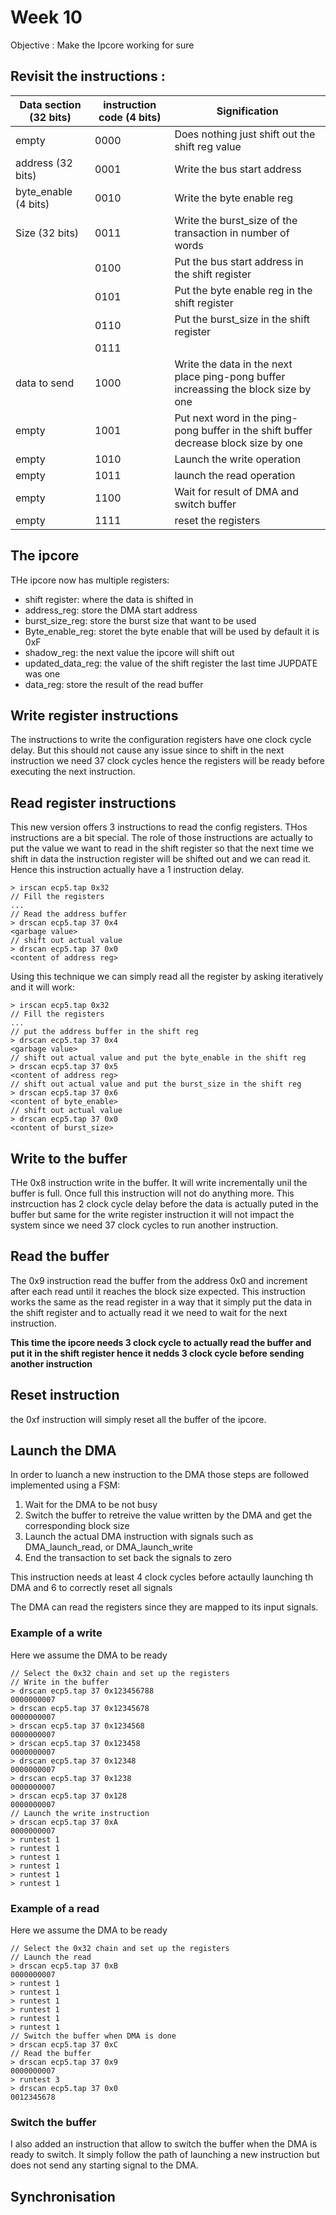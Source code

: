 # Week 10 

Objective : Make the Ipcore working for sure

## Revisit the instructions :

| Data section (32 bits) | instruction code (4 bits) | Signification |
| ---------------------- | ------------------------- | ------------- |
| empty | 0000 | Does nothing just shift out the shift reg value |
| address (32 bits) | 0001 | Write the bus start address |
| byte_enable (4 bits) | 0010 | Write the byte enable reg |
| Size (32 bits) | 0011 | Write the burst_size of the transaction in number of words |
| | 0100 | Put the bus start address in the shift register|
| | 0101 | Put the byte enable reg in the shift register|
| | 0110 | Put the burst_size in the shift register|
| | 0111 | |
| data to send | 1000 | Write the data in the next place ping-pong buffer increassing the block size by one |
| empty | 1001 | Put next word in the ping-pong buffer in the shift buffer decrease block size by one | 
| empty | 1010 | Launch the write operation |
| empty | 1011 | launch the read operation |
| empty | 1100 | Wait for result of DMA and switch buffer |
| empty | 1111 | reset the registers |

## The ipcore 

THe ipcore now has multiple registers:

- shift register: where the data is shifted in 
- address_reg: store the DMA start address
- burst_size_reg: store the burst size that want to be used
- Byte_enable_reg: storet the byte enable that will be used by default it is 0xF
- shadow_reg: the next value the ipcore will shift out
- updated_data_reg: the value of the shift register the last time JUPDATE was one
- data_reg: store the result of the read buffer

## Write register instructions

The instructions to write the configuration registers have one clock cycle delay. But this should not cause any issue since to shift in the next instruction we need 37 clock cycles hence the registers will be ready before executing the next instruction.

## Read register instructions

This new version offers 3 instructions to read the config registers. THos instructions are a bit special. The role of those instructions are actually to put the value we want to read in the shift register so that the next time we shift in data the instruction register will be shifted out and we can read it. Hence this instruction actually have a 1 instruction delay.

```shell
> irscan ecp5.tap 0x32
// Fill the registers
...
// Read the address buffer
> drscan ecp5.tap 37 0x4
<garbage value>
// shift out actual value
> drscan ecp5.tap 37 0x0
<content of address reg>
```

Using this technique we can simply read all the register by asking iteratively and it will work:

```shell
> irscan ecp5.tap 0x32
// Fill the registers
...
// put the address buffer in the shift reg
> drscan ecp5.tap 37 0x4
<garbage value>
// shift out actual value and put the byte_enable in the shift reg
> drscan ecp5.tap 37 0x5
<content of address reg>
// shift out actual value and put the burst_size in the shift reg
> drscan ecp5.tap 37 0x6
<content of byte_enable>
// shift out actual value 
> drscan ecp5.tap 37 0x0
<content of burst_size>
```

## Write to the buffer

THe 0x8 instruction write in the buffer. It will write incrementally unil the buffer is full. Once full this instruction will not do anything more. This instrcuction has 2 clock cycle delay before the data is actually puted in the buffer but same for the write register instruction it will not impact the system since we need 37 clock cycles to run another instruction.

## Read the buffer

The 0x9 instruction read the buffer from the address 0x0 and increment after each read until it reaches the block size expected. This instruction works the same as the read register in a way that it simply put the data in the shift register and to actually read it we need to wait for the next instruction.

**This time the ipcore needs 3 clock cycle to actually read the buffer and put it in the shift register hence it nedds 3 clock cycle before sending another instruction**


## Reset instruction

the 0xf instruction will simply reset all the buffer of the ipcore.

## Launch the DMA

In order to luanch a new instruction to the DMA those steps are followed implemented using a FSM:

1. Wait for the DMA to be not busy
2. Switch the buffer to retreive the value written by the DMA and get the corresponding block size
3. Launch the actual DMA instruction with signals such as DMA_launch_read, or DMA_launch_write
4. End the transaction to set back the signals to zero 

This instruction needs at least 4 clock cycles before actaully launching th DMA and 6 to correctly reset all signals

The DMA can read the registers since they are mapped to its input signals.

### Example of a write

Here we assume the DMA to be ready

```shell
// Select the 0x32 chain and set up the registers 
// Write in the buffer
> drscan ecp5.tap 37 0x123456788
0000000007
> drscan ecp5.tap 37 0x12345678 
0000000007
> drscan ecp5.tap 37 0x1234568  
0000000007
> drscan ecp5.tap 37 0x123458 
0000000007
> drscan ecp5.tap 37 0x12348 
0000000007
> drscan ecp5.tap 37 0x1238 
0000000007
> drscan ecp5.tap 37 0x128 
0000000007
// Launch the write instruction 
> drscan ecp5.tap 37 0xA     
0000000007
> runtest 1
> runtest 1
> runtest 1
> runtest 1
> runtest 1
> runtest 1
```

### Example of a read

Here we assume the DMA to be ready

```shell 
// Select the 0x32 chain and set up the registers
// Launch the read
> drscan ecp5.tap 37 0xB
0000000007
> runtest 1
> runtest 1
> runtest 1
> runtest 1
> runtest 1
> runtest 1
// Switch the buffer when DMA is done
> drscan ecp5.tap 37 0xC
// Read the buffer
> drscan ecp5.tap 37 0x9
0000000007
> runtest 3
> drscan ecp5.tap 37 0x0
0012345678
```

### Switch the buffer 
 
I also added an instruction that allow to switch the buffer when the DMA is ready to switch. It simply follow the path of launching a new instruction but does not send any starting signal to the DMA.

## Synchronisation
